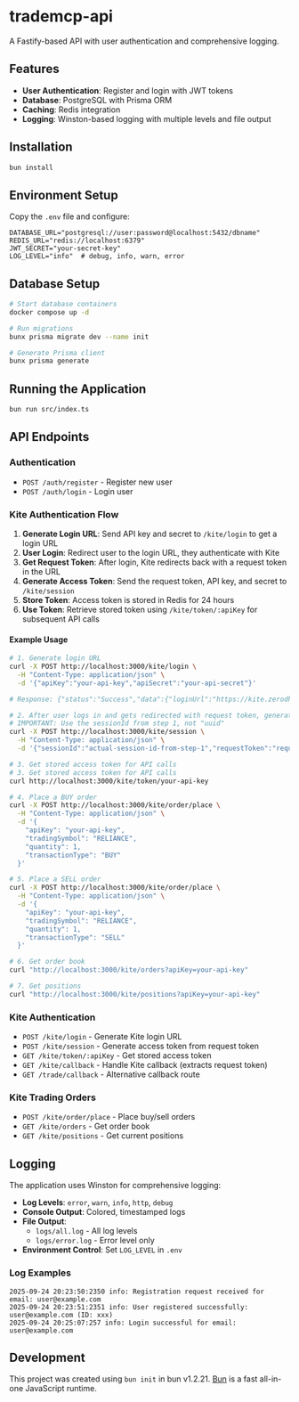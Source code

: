 # trademcp-api

A Fastify-based API with user authentication and comprehensive logging.

## Features

- **User Authentication**: Register and login with JWT tokens
- **Database**: PostgreSQL with Prisma ORM
- **Caching**: Redis integration
- **Logging**: Winston-based logging with multiple levels and file output

## Installation

```bash
bun install
```

## Environment Setup

Copy the `.env` file and configure:

```env
DATABASE_URL="postgresql://user:password@localhost:5432/dbname"
REDIS_URL="redis://localhost:6379"
JWT_SECRET="your-secret-key"
LOG_LEVEL="info"  # debug, info, warn, error
```

## Database Setup

```bash
# Start database containers
docker compose up -d

# Run migrations
bunx prisma migrate dev --name init

# Generate Prisma client
bunx prisma generate
```

## Running the Application

```bash
bun run src/index.ts
```

## API Endpoints

### Authentication
- `POST /auth/register` - Register new user
- `POST /auth/login` - Login user

### Kite Authentication Flow

1. **Generate Login URL**: Send API key and secret to `/kite/login` to get a login URL
2. **User Login**: Redirect user to the login URL, they authenticate with Kite
3. **Get Request Token**: After login, Kite redirects back with a request token in the URL
4. **Generate Access Token**: Send the request token, API key, and secret to `/kite/session`
5. **Store Token**: Access token is stored in Redis for 24 hours
6. **Use Token**: Retrieve stored token using `/kite/token/:apiKey` for subsequent API calls

#### Example Usage

```bash
# 1. Generate login URL
curl -X POST http://localhost:3000/kite/login \
  -H "Content-Type: application/json" \
  -d '{"apiKey":"your-api-key","apiSecret":"your-api-secret"}'

# Response: {"status":"Success","data":{"loginUrl":"https://kite.zerodha.com/connect/login?...","sessionId":"uuid"}}

# 2. After user logs in and gets redirected with request token, generate access token
# IMPORTANT: Use the sessionId from step 1, not "uuid"
curl -X POST http://localhost:3000/kite/session \
  -H "Content-Type: application/json" \
  -d '{"sessionId":"actual-session-id-from-step-1","requestToken":"request-token-from-url","apiKey":"your-api-key","apiSecret":"your-api-secret"}'

# 3. Get stored access token for API calls
# 3. Get stored access token for API calls
curl http://localhost:3000/kite/token/your-api-key

# 4. Place a BUY order
curl -X POST http://localhost:3000/kite/order/place \
  -H "Content-Type: application/json" \
  -d '{
    "apiKey": "your-api-key",
    "tradingSymbol": "RELIANCE",
    "quantity": 1,
    "transactionType": "BUY"
  }'

# 5. Place a SELL order
curl -X POST http://localhost:3000/kite/order/place \
  -H "Content-Type: application/json" \
  -d '{
    "apiKey": "your-api-key",
    "tradingSymbol": "RELIANCE",
    "quantity": 1,
    "transactionType": "SELL"
  }'

# 6. Get order book
curl "http://localhost:3000/kite/orders?apiKey=your-api-key"

# 7. Get positions
curl "http://localhost:3000/kite/positions?apiKey=your-api-key"
```

### Kite Authentication
- `POST /kite/login` - Generate Kite login URL
- `POST /kite/session` - Generate access token from request token
- `GET /kite/token/:apiKey` - Get stored access token
- `GET /kite/callback` - Handle Kite callback (extracts request token)
- `GET /trade/callback` - Alternative callback route

### Kite Trading Orders
- `POST /kite/order/place` - Place buy/sell orders
- `GET /kite/orders` - Get order book
- `GET /kite/positions` - Get current positions

## Logging

The application uses Winston for comprehensive logging:

- **Log Levels**: `error`, `warn`, `info`, `http`, `debug`
- **Console Output**: Colored, timestamped logs
- **File Output**:
  - `logs/all.log` - All log levels
  - `logs/error.log` - Error level only
- **Environment Control**: Set `LOG_LEVEL` in `.env`

### Log Examples

```
2025-09-24 20:23:50:2350 info: Registration request received for email: user@example.com
2025-09-24 20:23:51:2351 info: User registered successfully: user@example.com (ID: xxx)
2025-09-24 20:25:07:257 info: Login successful for email: user@example.com
```

## Development

This project was created using `bun init` in bun v1.2.21. [Bun](https://bun.com) is a fast all-in-one JavaScript runtime.
